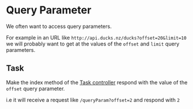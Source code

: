 # Query Parameter

We often want to access query parameters.

For example in an URL like `http://api.ducks.nz/ducks?offset=20&limit=10` we will probably want to get at the values of the `offset` and `limit` query parameters.

## Task

Make the index method of the [Task controller](course://lesson1/task6/src/task/Task.java) respond with the value of the `offset` query parameter.

i.e it will receive a request like `/queryParam?offset=2` and respond with `2`
